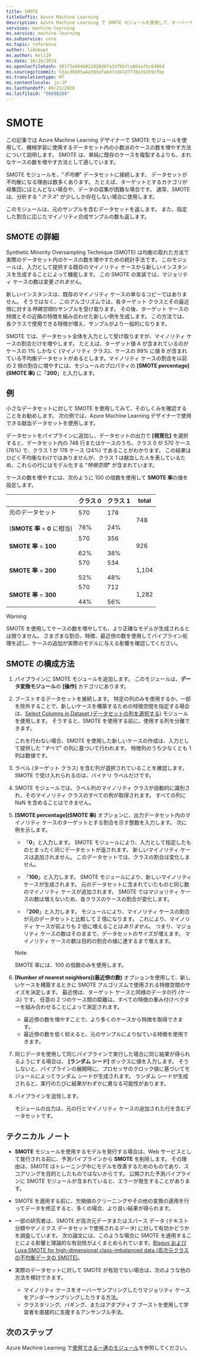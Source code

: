```yaml
---
title: SMOTE
titleSuffix: Azure Machine Learning
description: Azure Machine Learning で SMOTE モジュールを使用して、オーバーサンプリングを使用しているデータセットで少ないインシデント例の数を増やす方法について説明します。
services: machine-learning
ms.service: machine-learning
ms.subservice: core
ms.topic: reference
author: likebupt
ms.author: keli19
ms.date: 10/16/2019
ms.openlocfilehash: 501f3e8946023d28d67a33fbbfca661afbc6306d
ms.sourcegitcommit: 53acd9895a4a395efa6d7cd41d7f78e392b9cfbe
ms.translationtype: HT
ms.contentlocale: ja-JP
ms.lasthandoff: 09/22/2020
ms.locfileid: "90898289"
---
```

# <a name="smote"></a>SMOTE

この記事では Azure Machine Learning デザイナーで SMOTE モジュールを使用して、機械学習に使用するデータセット内の小数派のケースの数を増やす方法について説明します。 SMOTE は、単純に既存のケースを複製するよりも、まれなケースの数を増やす方法として適しています。  

SMOTE モジュールを、"*不均衡*" データセットに接続します。 データセットが不均衡になる理由は数多くあります。 たとえば、ターゲットとするカテゴリが母集団にほとんどない場合や、データの収集が困難な場合です。 通常、SMOTE は、分析する "*クラス*" が少ししか存在しない場合に使用します。 
  
このモジュールは、元のサンプルを含むデータセットを返します。 また、指定した割合に応じたマイノリティ合成サンプルの数も返します。  
  
## <a name="more-about-smote"></a>SMOTE の詳細

Synthetic Minority Oversampling Technique (SMOTE) は均衡の取れた方法で実際のデータセット内のケースの数を増やすための統計手法です。 このモジュールは、入力として提供する既存のマイノリティ ケースから新しいインスタンスを生成することによって機能します。 この SMOTE の実装では、マジョリティ ケースの数は変更*されません*。

新しいインスタンスは、既存のマイノリティ ケースの単なるコピーではありません。 そうではなく、このアルゴリズムでは、各ターゲット クラスとその最近傍に対する*特徴空間*のサンプルを受け取ります。 その後、ターゲット ケースの特徴とその近隣の特徴を組み合わせた新しい例を生成します。 この方法では、各クラスで使用できる特徴が増え、サンプルがより一般的になります。
  
SMOTE では、データセット全体を入力として受け取りますが、マイノリティ ケースの割合だけを増やします。 たとえば、ターゲット値 A が含まれているのがケースの 1% しかなく (マイノリティ クラス)、ケースの 99% に値 B が含まれている不均衡データセットがあるとします。マイノリティ ケースの割合を以前の 2 倍の割合に増やすには、モジュールのプロパティの **[SMOTE percentage]\(SMOTE 率\)** に「**200**」と入力します。  
  
## <a name="examples"></a>例  

小さなデータセットに対して SMOTE を使用してみて、そのしくみを確認することをお勧めします。 次の例では、Azure Machine Learning デザイナーで使用できる献血データセットを使用します。
  
データセットをパイプラインに追加し、データセットの出力で **[視覚化]** を選択すると、データセット内の 748 行またはケースのうち、クラス 0 が 570 ケース (76%) で、クラス 1 が 178 ケース (24%) であることがわかります。 この結果はひどく不均衡なわけではありませんが、クラス 1 は献血した人を表しているため、これらの行にはモデル化する "*特徴空間*" が含まれています。
 
ケースの数を増やすには、次のように 100 の倍数を使用して **SMOTE 率**の値を設定します。

||クラス 0|クラス 1|total|  
|-|-------------|-------------|-----------|  
|元のデータセット<br /><br /> (**SMOTE 率** = **0** に相当)|570<br /><br /> 76%|178<br /><br /> 24%|748|  
|**SMOTE 率** = **100**|570<br /><br /> 62%|356<br /><br /> 38%|926|  
|**SMOTE 率** = **200**|570<br /><br /> 52%|534<br /><br /> 48%|1,104|  
|**SMOTE 率** = **300**|570<br /><br /> 44%|712<br /><br /> 56%|1,282|  
  
> [!WARNING]
> SMOTE を使用してケースの数を増やしても、より正確なモデルが生成されるとは限りません。 さまざまな割合、特徴、最近傍の数を使用してパイプライン処理を試し、ケースの追加が実際のモデルに与える影響を確認してください。  
  
## <a name="how-to-configure-smote"></a>SMOTE の構成方法
  
1.  パイプラインに SMOTE モジュールを追加します。 このモジュールは、**データ変換モジュール**の **[操作]** カテゴリにあります。

2. ブーストするデータセットを接続します。 特定の列のみを使用するか、一部を除外することで、新しいケースを構築するための特徴空間を指定する場合は、[Select Columns in Dataset (データセットの列を選択する)](select-columns-in-dataset.md) モジュールを使用します。 そうすると、SMOTE を使用する前に、使用する列を分離できます。
  
    これを行わない場合、SMOTE を使用した新しいケースの作成は、入力として提供した "*すべて*" の列に基づいて行われます。 特徴列のうち少なくとも 1 列は数値です。
  
3.  ラベル (ターゲット クラス) を含む列が選択されていることを確認します。 SMOTE で受け入れられるのは、バイナリ ラベルだけです。
  
4.  SMOTE モジュールでは、ラベル列のマイノリティ クラスが自動的に識別され、そのマイノリティ クラスのすべての例が取得されます。 すべての列に NaN を含めることはできません。
  
5.  **[SMOTE percentage]\(SMOTE 率\)** オプションに、出力データセット内のマイノリティ ケースのターゲットとする割合を示す整数を入力します。 次に例を示します。  
  
    - 「**0**」と入力します。 SMOTE モジュールにより、入力として指定したものとまったく同じデータセットが返されます。 新しいマイノリティ ケースは追加されません。 このデータセットでは、クラスの割合は変化しません。  
  
    - 「**100**」と入力します。 SMOTE モジュールにより、新しいマイノリティ ケースが生成されます。 元のデータセットに含まれていたものと同じ数のマイノリティ ケースが追加されます。 SMOTE ではマジョリティ ケースの数は増えないため、各クラスのケースの割合が変化します。  
  
    - 「**200**」と入力します。 モジュールにより、マイノリティ ケースの割合が元のデータセットと比較して 2 倍になります。 これにより、マイノリティ ケースが前よりも 2 倍に増えることは*ありません*。 つまり、マジョリティ ケースの数はそのままで、データセットのサイズが増えます。 マイノリティ ケースの数は目的の割合の値に達するまで増えます。  
  
    > [!NOTE]
    > SMOTE 率には、100 の倍数のみを使用します。

6.  **[Number of nearest neighbors]\(最近傍の数\)** オプションを使用して、新しいケースを構築するときに SMOTE アルゴリズムで使用される特徴空間のサイズを決定します。 最近傍は、ターゲット ケースと同様のデータの行 (ケース) です。 任意の 2 つのケース間の距離は、すべての特徴の重み付けベクターを組み合わせることによって測定されます。  
  
    + 最近傍の数を増やすことで、より多くのケースから特徴を取得できます。
    + 最近傍の数を低く抑えると、元のサンプルにより似ている特徴を使用できます。  
  
7. 同じデータを使用して同じパイプラインで実行した場合に同じ結果が得られるようにする場合は、 **[ランダム シード]** ボックスに値を入力します。 そうしないと、パイプラインの展開時に、プロセッサのクロック値に基づいてモジュールによってランダム シードが生成されます。 ランダム シードが生成されると、実行のたびに結果がわずかに異なる可能性があります。

8. パイプラインを送信します。  
  
   モジュールの出力は、元の行とマイノリティ ケースの追加された行を含むデータセットです。  

## <a name="technical-notes"></a>テクニカル ノート

+ **SMOTE** モジュールを使用するモデルを発行する場合は、Web サービスとして発行される前に、予測パイプラインから **SMOTE** を削除します。 その理由は、SMOTE はトレーニング中にモデルを改善するためのものであり、スコアリングを目的としたものではないからです。 公開された予測パイプラインに SMOTE モジュールが含まれていると、エラーが発生することがあります。

+ SMOTE を適用する前に、欠損値のクリーニングやその他の変換の適用を行ってデータを修正すると、多くの場合、より良い結果が得られます。 

+ 一部の研究者は、SMOTE が高次元データまたはスパース データ (テキスト分類やゲノミクス データセットで使用されるデータ) に対して有効かどうかを調査しています。 次の論文には、このような場合に SMOTE を適用することによる影響と理論的な有効性がよくまとめられています。[Blagus および Lusa:SMOTE for high-dimensional class-imbalanced data (高次元クラスの不均衡データの SMOTE)](https://bmcbioinformatics.biomedcentral.com/articles/10.1186/1471-2105-14-106)。

+ 実際のデータセットに対して SMOTE が有効でない場合は、次のような他の方法を検討できます。
  + マイノリティ ケースをオーバーサンプリングしたりマジョリティ ケースをアンダーサンプリングしたりする方法。
  + クラスタリング、バギング、またはアダプティブ ブーストを使用して学習者を直接的に支援するアンサンブル手法。


## <a name="next-steps"></a>次のステップ

Azure Machine Learning で[使用できる一連のモジュール](module-reference.md)を参照してください。 

